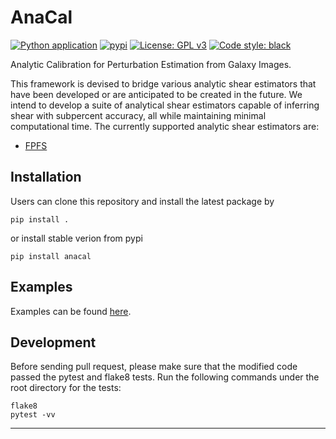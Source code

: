 # AnaCal
[![Python application](https://github.com/mr-superonion/AnaCal/actions/workflows/python-app.yml/badge.svg)](https://github.com/mr-superonion/AnaCal/actions/workflows/python-app.yml)
[![pypi](https://github.com/mr-superonion/AnaCal/actions/workflows/pypi.yml/badge.svg)](https://github.com/mr-superonion/AnaCal/actions/workflows/pypi.yml)
[![License: GPL v3](https://img.shields.io/badge/License-GPLv3-blue.svg)](https://www.gnu.org/licenses/gpl-3.0)
[![Code style: black](https://img.shields.io/badge/code%20style-black-000000.svg)](https://github.com/psf/black)

Analytic Calibration for Perturbation Estimation from Galaxy Images.

This framework is devised to bridge various analytic shear estimators that have
been developed or are anticipated to be created in the future. We intend to
develop a suite of analytical shear estimators capable of inferring shear with
subpercent accuracy, all while maintaining minimal computational time. The
currently supported analytic shear estimators are:
+ [FPFS](https://github.com/mr-superonion/FPFS)

## Installation
Users can clone this repository and install the latest package by
```
pip install .
```
or install stable verion from pypi
```
pip install anacal
```

## Examples
Examples can be found [here](./docs/examples).

## Development

Before sending pull request, please make sure that the modified code passed the
pytest and flake8 tests. Run the following commands under the root directory
for the tests:

```shell
flake8
pytest -vv
```

----
